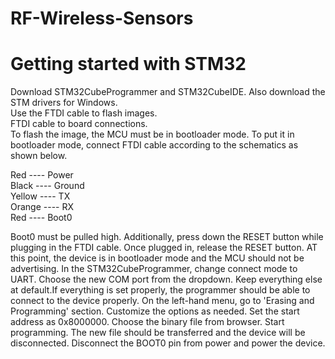 # RF-Wireless-Sensors

# Getting started with STM32

Download STM32CubeProgrammer and STM32CubeIDE. Also download the STM drivers for Windows.<br>
Use the FTDI cable to flash images.<br>
FTDI cable to board connections.<br>
To flash the image, the MCU must be in bootloader mode. To put it in bootloader mode, connect FTDI cable according to the schematics as shown below.<br>

Red         ----        Power<br>
Black       ----        Ground<br>
Yellow      ----        TX<br>
Orange      ----        RX<br>
Red         ----        Boot0<br>

Boot0 must be pulled high. Additionally, press down the RESET button while plugging in the FTDI cable. Once plugged in, release the RESET button. AT this point, the device is in bootloader mode and the MCU should not be advertising.
In the STM32CubeProgrammer, change connect mode to UART. Choose the new COM port from the dropdown. Keep everything else at default.If everything is set properly, the programmer should be able to connect to the device properly.
On the left-hand menu, go to 'Erasing and Programming' section. Customize the options as needed. Set the start address as 0x8000000. Choose the binary file from browser. Start programming. The new file should be transferred and the device will be disconnected. Disconnect the BOOT0 pin from power and power the device.
